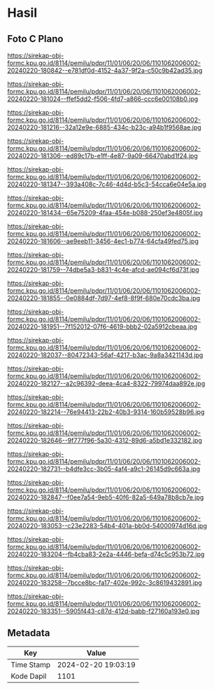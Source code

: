 # Hasil

## Foto C Plano

https://sirekap-obj-formc.kpu.go.id/8114/pemilu/pdpr/11/01/06/20/06/1101062006002-20240220-180842--e781df0d-4152-4a37-9f2a-c50c9b42ad35.jpg

https://sirekap-obj-formc.kpu.go.id/8114/pemilu/pdpr/11/01/06/20/06/1101062006002-20240220-181024--ffef5dd2-f506-4fd7-a866-ccc6e00108b0.jpg

https://sirekap-obj-formc.kpu.go.id/8114/pemilu/pdpr/11/01/06/20/06/1101062006002-20240220-181216--32a12e9e-6885-434c-b23c-a94b1f9568ae.jpg

https://sirekap-obj-formc.kpu.go.id/8114/pemilu/pdpr/11/01/06/20/06/1101062006002-20240220-181306--ed89c17b-e1ff-4e87-9a09-66470abd1f24.jpg

https://sirekap-obj-formc.kpu.go.id/8114/pemilu/pdpr/11/01/06/20/06/1101062006002-20240220-181347--393a408c-7c46-4d4d-b5c3-54cca6e04e5a.jpg

https://sirekap-obj-formc.kpu.go.id/8114/pemilu/pdpr/11/01/06/20/06/1101062006002-20240220-181434--65e75209-4faa-454e-b088-250ef3e4805f.jpg

https://sirekap-obj-formc.kpu.go.id/8114/pemilu/pdpr/11/01/06/20/06/1101062006002-20240220-181606--ae9eeb11-3456-4ec1-b774-64cfa49fed75.jpg

https://sirekap-obj-formc.kpu.go.id/8114/pemilu/pdpr/11/01/06/20/06/1101062006002-20240220-181759--74dbe5a3-b831-4c4e-afcd-ae094cf6d73f.jpg

https://sirekap-obj-formc.kpu.go.id/8114/pemilu/pdpr/11/01/06/20/06/1101062006002-20240220-181855--0e0884df-7d97-4ef8-8f9f-680e70cdc3ba.jpg

https://sirekap-obj-formc.kpu.go.id/8114/pemilu/pdpr/11/01/06/20/06/1101062006002-20240220-181951--7f152012-07f6-4619-bbb2-02a5912cbeaa.jpg

https://sirekap-obj-formc.kpu.go.id/8114/pemilu/pdpr/11/01/06/20/06/1101062006002-20240220-182037--80472343-56af-4217-b3ac-9a8a3421143d.jpg

https://sirekap-obj-formc.kpu.go.id/8114/pemilu/pdpr/11/01/06/20/06/1101062006002-20240220-182127--a2c96392-deea-4ca4-8322-79974daa892e.jpg

https://sirekap-obj-formc.kpu.go.id/8114/pemilu/pdpr/11/01/06/20/06/1101062006002-20240220-182214--76e94413-22b2-40b3-9314-160b59528b96.jpg

https://sirekap-obj-formc.kpu.go.id/8114/pemilu/pdpr/11/01/06/20/06/1101062006002-20240220-182646--9f777f96-5a30-4312-89d6-a5bd1e332182.jpg

https://sirekap-obj-formc.kpu.go.id/8114/pemilu/pdpr/11/01/06/20/06/1101062006002-20240220-182731--b4dfe3cc-3b05-4af4-a9c1-26145d9c663a.jpg

https://sirekap-obj-formc.kpu.go.id/8114/pemilu/pdpr/11/01/06/20/06/1101062006002-20240220-182847--f0ee7a54-9eb5-40f6-82a5-649a78b8cb7e.jpg

https://sirekap-obj-formc.kpu.go.id/8114/pemilu/pdpr/11/01/06/20/06/1101062006002-20240220-183053--c23e2283-54b4-401a-bb0d-54000974d16d.jpg

https://sirekap-obj-formc.kpu.go.id/8114/pemilu/pdpr/11/01/06/20/06/1101062006002-20240220-183204--fb4cba83-2e2a-4446-befa-d74c5c953b72.jpg

https://sirekap-obj-formc.kpu.go.id/8114/pemilu/pdpr/11/01/06/20/06/1101062006002-20240220-183258--7bcce8bc-fa17-402e-992c-3c8619432891.jpg

https://sirekap-obj-formc.kpu.go.id/8114/pemilu/pdpr/11/01/06/20/06/1101062006002-20240220-183351--5905f443-c87d-412d-babb-f27160a193e0.jpg


## Metadata

| Key        | Value               |
| ---------- | ------------------- |
| Time Stamp | 2024-02-20 19:03:19 |
| Kode Dapil | 1101                |



